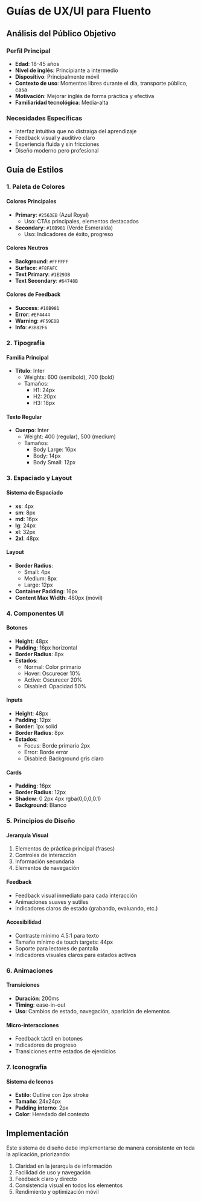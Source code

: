 # Guías de UX/UI para Fluento

## Análisis del Público Objetivo

### Perfil Principal
- **Edad**: 18-45 años
- **Nivel de inglés**: Principiante a intermedio
- **Dispositivo**: Principalmente móvil
- **Contexto de uso**: Momentos libres durante el día, transporte público, casa
- **Motivación**: Mejorar inglés de forma práctica y efectiva
- **Familiaridad tecnológica**: Media-alta

### Necesidades Específicas
- Interfaz intuitiva que no distraiga del aprendizaje
- Feedback visual y auditivo claro
- Experiencia fluida y sin fricciones
- Diseño moderno pero profesional

## Guía de Estilos

### 1. Paleta de Colores

#### Colores Principales
- **Primary**: `#2563EB` (Azul Royal)
  - Uso: CTAs principales, elementos destacados
- **Secondary**: `#10B981` (Verde Esmeralda)
  - Uso: Indicadores de éxito, progreso

#### Colores Neutros
- **Background**: `#FFFFFF`
- **Surface**: `#F8FAFC`
- **Text Primary**: `#1E293B`
- **Text Secondary**: `#64748B`

#### Colores de Feedback
- **Success**: `#10B981`
- **Error**: `#EF4444`
- **Warning**: `#F59E0B`
- **Info**: `#3B82F6`

### 2. Tipografía

#### Familia Principal
- **Título**: Inter
  - Weights: 600 (semibold), 700 (bold)
  - Tamaños:
    - H1: 24px
    - H2: 20px
    - H3: 18px

#### Texto Regular
- **Cuerpo**: Inter
  - Weight: 400 (regular), 500 (medium)
  - Tamaños:
    - Body Large: 16px
    - Body: 14px
    - Body Small: 12px

### 3. Espaciado y Layout

#### Sistema de Espaciado
- **xs**: 4px
- **sm**: 8px
- **md**: 16px
- **lg**: 24px
- **xl**: 32px
- **2xl**: 48px

#### Layout
- **Border Radius**:
  - Small: 4px
  - Medium: 8px
  - Large: 12px
- **Container Padding**: 16px
- **Content Max Width**: 480px (móvil)

### 4. Componentes UI

#### Botones
- **Height**: 48px
- **Padding**: 16px horizontal
- **Border Radius**: 8px
- **Estados**:
  - Normal: Color primario
  - Hover: Oscurecer 10%
  - Active: Oscurecer 20%
  - Disabled: Opacidad 50%

#### Inputs
- **Height**: 48px
- **Padding**: 12px
- **Border**: 1px solid
- **Border Radius**: 8px
- **Estados**:
  - Focus: Borde primario 2px
  - Error: Borde error
  - Disabled: Background gris claro

#### Cards
- **Padding**: 16px
- **Border Radius**: 12px
- **Shadow**: 0 2px 4px rgba(0,0,0,0.1)
- **Background**: Blanco

### 5. Principios de Diseño

#### Jerarquía Visual
1. Elementos de práctica principal (frases)
2. Controles de interacción
3. Información secundaria
4. Elementos de navegación

#### Feedback
- Feedback visual inmediato para cada interacción
- Animaciones suaves y sutiles
- Indicadores claros de estado (grabando, evaluando, etc.)

#### Accesibilidad
- Contraste mínimo 4.5:1 para texto
- Tamaño mínimo de touch targets: 44px
- Soporte para lectores de pantalla
- Indicadores visuales claros para estados activos

### 6. Animaciones

#### Transiciones
- **Duración**: 200ms
- **Timing**: ease-in-out
- **Uso**: Cambios de estado, navegación, aparición de elementos

#### Micro-interacciones
- Feedback táctil en botones
- Indicadores de progreso
- Transiciones entre estados de ejercicios

### 7. Iconografía

#### Sistema de Iconos
- **Estilo**: Outline con 2px stroke
- **Tamaño**: 24x24px
- **Padding interno**: 2px
- **Color**: Heredado del contexto

## Implementación

Este sistema de diseño debe implementarse de manera consistente en toda la aplicación, priorizando:

1. Claridad en la jerarquía de información
2. Facilidad de uso y navegación
3. Feedback claro y directo
4. Consistencia visual en todos los elementos
5. Rendimiento y optimización móvil 